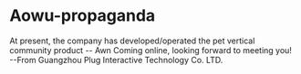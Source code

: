 # Aowu-propaganda
At present, the company has developed/operated the pet vertical community product -- Awn  Coming online, looking forward to meeting you!
                                                                                   --From Guangzhou Plug Interactive Technology Co. LTD.
